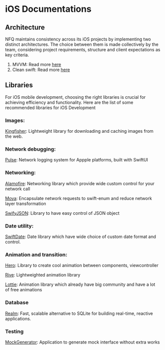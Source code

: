 
# iOS Documentations

## Architecture

NFQ maintains consistency across its iOS projects by implementing two distinct architectures. The choice between them is made collectively by the team, considering project requirements, structure and client expectations as key criteria.

1. MVVM: Read more [here](/iOS/Architecture/MVVM_R.md)
2. Clean swift: Read more [here](/iOS/Architecture/CleanSwift.md)

## Libraries

For iOS mobile development, choosing the right libraries is crucial for achieving efficiency and functionality. Here are the list of some recommended libraries for iOS Development

### Images:

[Kingfisher](https://github.com/onevcat/Kingfisher): Lightweight library for downloading and caching images from the web.
	
### Network debugging: 
[Pulse](https://github.com/kean/Pulse): Network logging system for Appple platforms, built with SwiftUI 
### Networking: 
[Alamofire](https://github.com/Alamofire/Alamofire): Networking library which provide wide custom control for your network call

[Moya](https://github.com/Moya/Moya): Encapsulate network requests to swift-enum and reduce network layer transformation

[SwifyJSON](https://github.com/SwiftyJSON/SwiftyJSON): Library to have easy control of JSON object
### Date utility:
[SwiftDate](https://github.com/malcommac/SwiftDate): Date library which have wide choice of custom date format and control. 
### Animation and transition:
[Hero](https://github.com/HeroTransitions/Hero): Library to create cool animation between components, viewcontroller

[Rive](https://github.com/rive-app/rive-ios): Lightweighted animation library

[Lottie](https://github.com/airbnb/lottie-ios): Animation library which already have big community and have a lot of free animations 
### Database
[Realm](https://realm.io/): Fast, scalable alternative to SQLite for building real-time, reactive applications.
### Testing
[MockGenerator](https://github.com/seanhenry/SwiftMockGeneratorForXcode): Application to generate mock interface without extra works
